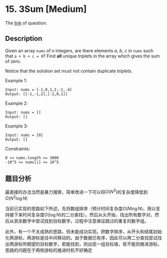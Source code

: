# 15. 3Sum [Medium]

The [link](https://leetcode.com/problems/3sum/) of question.

## Description

Given an array `nums` of *n* integers, are there elements *a*, *b*, *c* in `nums` such that `a + b + c = 0`? Find **all** unique triplets in the array which gives the sum of zero.

Notice that the solution set must not contain duplicate triplets.

Example 1:
```
Input: nums = [-1,0,1,2,-1,-4]
Output: [[-1,-1,2],[-1,0,1]]
```

Example 2:
```
Input: nums = []
Output: []
```

Example 3:
```
Input: nums = [0]
Output: []
```

Constraints:
```
0 <= nums.length <= 3000
-10^5 <= nums[i] <= 10^5
```

## 题目分析

最直接的办法当然是暴力搜索，简单改进一下可以将$O(N^3)$的复杂度降低到$O(N^2 \log N)$

当前已实现的思路如下所述，先将数组排序（预计时间复杂度$O(N \log N)$，用以支持接下来时间复杂度$O(\log N)$的二分查找）。然后从头开始，找出所有数字对，然后从其余数字中尝试找到目标数字。过程中注意保证跳过的重复的数字组。

此外，有一个不太成熟的思路，但未能成功实现。把数字排序，从开头和结尾初始化两游标，两游标是往中间移动的。由于数据已有序，因此可以用二分查找尝试找出两游标所期望的目标数字，若能找到，则出现一组目标值，若不能则推进游标。思路的问题在于两侧游标的推进时机不好确定
